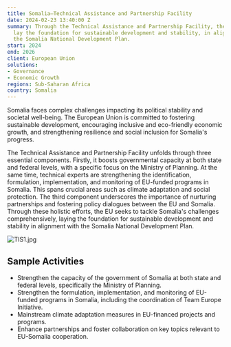 ```yaml
---
title: Somalia—Technical Assistance and Partnership Facility
date: 2024-02-23 13:40:00 Z
summary: Through the Technical Assistance and Partnership Facility, the EU seeks to
  lay the foundation for sustainable development and stability, in alignment with
  the Somalia National Development Plan.
start: 2024
end: 2026
client: European Union
solutions:
- Governance
- Economic Growth
regions: Sub-Saharan Africa
country: Somalia
---
```


Somalia faces complex challenges impacting its political stability and societal well-being. The European Union is committed to fostering sustainable development, encouraging inclusive and eco-friendly economic growth, and strengthening resilience and social inclusion for Somalia's progress.

The Technical Assistance and Partnership Facility unfolds through three essential components. Firstly, it boosts governmental capacity at both state and federal levels, with a specific focus on the Ministry of Planning. At the same time, technical experts are strengthening the identification, formulation, implementation, and monitoring of EU-funded programs in Somalia. This spans crucial areas such as climate adaptation and social protection. The third component underscores the importance of nurturing partnerships and fostering policy dialogues between the EU and Somalia. Through these holistic efforts, the EU seeks to tackle Somalia's challenges comprehensively, laying the foundation for sustainable development and stability in alignment with the Somalia National Development Plan.

![TIS1.jpg](/uploads/TIS1.jpg)
 
## Sample Activities

* Strengthen the capacity of the government of Somalia at both state and federal levels, specifically the Ministry of Planning.
* Strengthen the formulation, implementation, and monitoring of EU-funded programs in Somalia, including the coordination of Team Europe Initiative.
* Mainstream climate adaptation measures in EU-financed projects and programs.
* Enhance partnerships and foster collaboration on key topics relevant to EU-Somalia cooperation.
